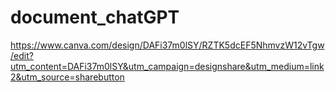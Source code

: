 # document_chatGPT
https://www.canva.com/design/DAFi37m0lSY/RZTK5dcEF5NhmvzW12vTgw/edit?utm_content=DAFi37m0lSY&utm_campaign=designshare&utm_medium=link2&utm_source=sharebutton
